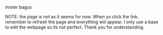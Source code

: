 mister bagus

NOTE: the page is not as it seems for now. When yo click the link, remember to refresh the page and everything will appear. I only use a base to edit the webpage so its not perfect. Thank you for understanding.
